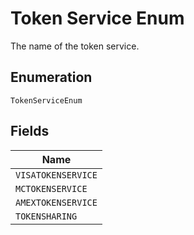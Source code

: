 
# Token Service Enum

The name of the token service.

## Enumeration

`TokenServiceEnum`

## Fields

| Name |
|  --- |
| `VISATOKENSERVICE` |
| `MCTOKENSERVICE` |
| `AMEXTOKENSERVICE` |
| `TOKENSHARING` |

